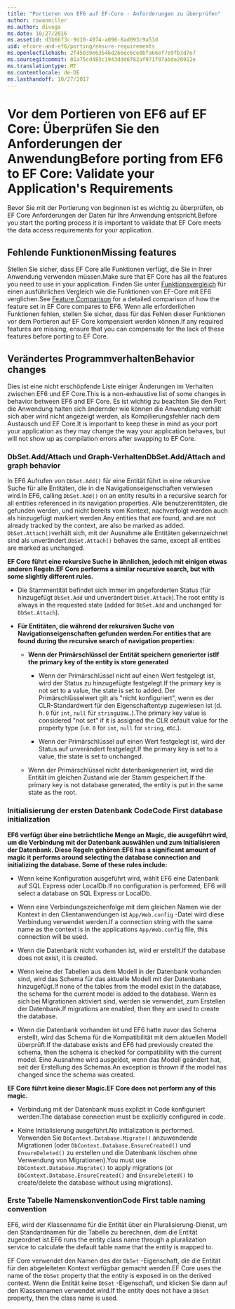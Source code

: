 ```yaml
---
title: "Portieren von EF6 auf EF-Core - Anforderungen zu überprüfen"
author: rowanmiller
ms.author: divega
ms.date: 10/27/2016
ms.assetid: d3b66f3c-9d10-4974-a090-8ad093c9a53d
uid: efcore-and-ef6/porting/ensure-requirements
ms.openlocfilehash: 2f45039e63546d266ec6ce0bfa66ef7e9fb3d7e7
ms.sourcegitcommit: 01a75cd483c1943ddd6f82af971f07abde20912e
ms.translationtype: MT
ms.contentlocale: de-DE
ms.lasthandoff: 10/27/2017
---
```

# <a name="before-porting-from-ef6-to-ef-core-validate-your-applications-requirements"></a><span data-ttu-id="82297-102">Vor dem Portieren von EF6 auf EF Core: Überprüfen Sie den Anforderungen der Anwendung</span><span class="sxs-lookup"><span data-stu-id="82297-102">Before porting from EF6 to EF Core: Validate your Application's Requirements</span></span>

<span data-ttu-id="82297-103">Bevor Sie mit der Portierung von beginnen ist es wichtig zu überprüfen, ob EF Core Anforderungen der Daten für Ihre Anwendung entspricht.</span><span class="sxs-lookup"><span data-stu-id="82297-103">Before you start the porting process it is important to validate that EF Core meets the data access requirements for your application.</span></span>

## <a name="missing-features"></a><span data-ttu-id="82297-104">Fehlende Funktionen</span><span class="sxs-lookup"><span data-stu-id="82297-104">Missing features</span></span>

<span data-ttu-id="82297-105">Stellen Sie sicher, dass EF Core alle Funktionen verfügt, die Sie in Ihrer Anwendung verwenden müssen.</span><span class="sxs-lookup"><span data-stu-id="82297-105">Make sure that EF Core has all the features you need to use in your application.</span></span> <span data-ttu-id="82297-106">Finden Sie unter [Funktionsvergleich](../features.md) für einen ausführlichen Vergleich wie die Funktionen von EF-Core mit EF6 verglichen.</span><span class="sxs-lookup"><span data-stu-id="82297-106">See [Feature Comparison](../features.md) for a detailed comparison of how the feature set in EF Core compares to EF6.</span></span> <span data-ttu-id="82297-107">Wenn alle erforderlichen Funktionen fehlen, stellen Sie sicher, dass für das Fehlen dieser Funktionen vor dem Portieren auf EF Core kompensiert werden können.</span><span class="sxs-lookup"><span data-stu-id="82297-107">If any required features are missing, ensure that you can compensate for the lack of these features before porting to EF Core.</span></span>

## <a name="behavior-changes"></a><span data-ttu-id="82297-108">Verändertes Programmverhalten</span><span class="sxs-lookup"><span data-stu-id="82297-108">Behavior changes</span></span>

<span data-ttu-id="82297-109">Dies ist eine nicht erschöpfende Liste einiger Änderungen im Verhalten zwischen EF6 und EF Core.</span><span class="sxs-lookup"><span data-stu-id="82297-109">This is a non-exhaustive list of some changes in behavior between EF6 and EF Core.</span></span> <span data-ttu-id="82297-110">Es ist wichtig zu beachten Sie den Port die Anwendung halten sich ändernder wie können die Anwendung verhält sich aber wird nicht angezeigt werden, als Kompilierungsfehler nach dem Austausch und EF Core.</span><span class="sxs-lookup"><span data-stu-id="82297-110">It is important to keep these in mind as your port your application as they may change the way your application behaves, but will not show up as compilation errors after swapping to EF Core.</span></span>

### <a name="dbsetaddattach-and-graph-behavior"></a><span data-ttu-id="82297-111">DbSet.Add/Attach und Graph-Verhalten</span><span class="sxs-lookup"><span data-stu-id="82297-111">DbSet.Add/Attach and graph behavior</span></span>

<span data-ttu-id="82297-112">In EF6 Aufrufen von `DbSet.Add()` für eine Entität führt in eine rekursive Suche für alle Entitäten, die in die Navigationseigenschaften verwiesen wird.</span><span class="sxs-lookup"><span data-stu-id="82297-112">In EF6, calling `DbSet.Add()` on an entity results in a recursive search for all entities referenced in its navigation properties.</span></span> <span data-ttu-id="82297-113">Alle benutzerentitäten, die gefunden werden, und nicht bereits vom Kontext, nachverfolgt werden auch als hinzugefügt markiert werden.</span><span class="sxs-lookup"><span data-stu-id="82297-113">Any entities that are found, and are not already tracked by the context, are also be marked as added.</span></span> <span data-ttu-id="82297-114">`DbSet.Attach()`verhält sich, mit der Ausnahme alle Entitäten gekennzeichnet sind als unverändert.</span><span class="sxs-lookup"><span data-stu-id="82297-114">`DbSet.Attach()` behaves the same, except all entities are marked as unchanged.</span></span>

<span data-ttu-id="82297-115">**EF Core führt eine rekursive Suche in ähnlichen, jedoch mit einigen etwas anderen Regeln.**</span><span class="sxs-lookup"><span data-stu-id="82297-115">**EF Core performs a similar recursive search, but with some slightly different rules.**</span></span>

*  <span data-ttu-id="82297-116">Die Stammentität befindet sich immer im angeforderten Status (für hinzugefügt `DbSet.Add` und unverändert `DbSet.Attach`).</span><span class="sxs-lookup"><span data-stu-id="82297-116">The root entity is always in the requested state (added for `DbSet.Add` and unchanged for `DbSet.Attach`).</span></span>

*  <span data-ttu-id="82297-117">**Für Entitäten, die während der rekursiven Suche von Navigationseigenschaften gefunden werden:**</span><span class="sxs-lookup"><span data-stu-id="82297-117">**For entities that are found during the recursive search of navigation properties:**</span></span>

    *  <span data-ttu-id="82297-118">**Wenn der Primärschlüssel der Entität speichern generierter ist**</span><span class="sxs-lookup"><span data-stu-id="82297-118">**If the primary key of the entity is store generated**</span></span>

        * <span data-ttu-id="82297-119">Wenn der Primärschlüssel nicht auf einen Wert festgelegt ist, wird der Status zu hinzugefügte festgelegt.</span><span class="sxs-lookup"><span data-stu-id="82297-119">If the primary key is not set to a value, the state is set to added.</span></span> <span data-ttu-id="82297-120">Der Primärschlüsselwert gilt als "nicht konfiguriert", wenn es der CLR-Standardwert für den Eigenschaftentyp zugewiesen ist (d. h. `0` für `int`, `null` für `string`usw..).</span><span class="sxs-lookup"><span data-stu-id="82297-120">The primary key value is considered "not set" if it is assigned the CLR default value for the property type (i.e. `0` for `int`, `null` for `string`, etc.).</span></span>

        * <span data-ttu-id="82297-121">Wenn der Primärschlüssel auf einen Wert festgelegt ist, wird der Status auf unverändert festgelegt.</span><span class="sxs-lookup"><span data-stu-id="82297-121">If the primary key is set to a value, the state is set to unchanged.</span></span>

    *  <span data-ttu-id="82297-122">Wenn der Primärschlüssel nicht datenbankgeneriert ist, wird die Entität im gleichen Zustand wie der Stamm gespeichert.</span><span class="sxs-lookup"><span data-stu-id="82297-122">If the primary key is not database generated, the entity is put in the same state as the root.</span></span>

### <a name="code-first-database-initialization"></a><span data-ttu-id="82297-123">Initialisierung der ersten Datenbank Code</span><span class="sxs-lookup"><span data-stu-id="82297-123">Code First database initialization</span></span>

<span data-ttu-id="82297-124">**EF6 verfügt über eine beträchtliche Menge an Magic, die ausgeführt wird, um die Verbindung mit der Datenbank auswählen und zum Initialisieren der Datenbank. Diese Regeln gehören:**</span><span class="sxs-lookup"><span data-stu-id="82297-124">**EF6 has a significant amount of magic it performs around selecting the database connection and initializing the database. Some of these rules include:**</span></span>

* <span data-ttu-id="82297-125">Wenn keine Konfiguration ausgeführt wird, wählt EF6 eine Datenbank auf SQL Express oder LocalDb.</span><span class="sxs-lookup"><span data-stu-id="82297-125">If no configuration is performed, EF6 will select a database on SQL Express or LocalDb.</span></span>

* <span data-ttu-id="82297-126">Wenn eine Verbindungszeichenfolge mit dem gleichen Namen wie der Kontext in den Clientanwendungen ist `App/Web.config` -Datei wird diese Verbindung verwendet werden.</span><span class="sxs-lookup"><span data-stu-id="82297-126">If a connection string with the same name as the context is in the applications `App/Web.config` file, this connection will be used.</span></span>

* <span data-ttu-id="82297-127">Wenn die Datenbank nicht vorhanden ist, wird er erstellt.</span><span class="sxs-lookup"><span data-stu-id="82297-127">If the database does not exist, it is created.</span></span>

* <span data-ttu-id="82297-128">Wenn keine der Tabellen aus dem Modell in der Datenbank vorhanden sind, wird das Schema für das aktuelle Modell mit der Datenbank hinzugefügt.</span><span class="sxs-lookup"><span data-stu-id="82297-128">If none of the tables from the model exist in the database, the schema for the current model is added to the database.</span></span> <span data-ttu-id="82297-129">Wenn es sich bei Migrationen aktiviert sind, werden sie verwendet, zum Erstellen der Datenbank.</span><span class="sxs-lookup"><span data-stu-id="82297-129">If migrations are enabled, then they are used to create the database.</span></span>

* <span data-ttu-id="82297-130">Wenn die Datenbank vorhanden ist und EF6 hatte zuvor das Schema erstellt, wird das Schema für die Kompatibilität mit dem aktuellen Modell überprüft.</span><span class="sxs-lookup"><span data-stu-id="82297-130">If the database exists and EF6 had previously created the schema, then the schema is checked for compatibility with the current model.</span></span> <span data-ttu-id="82297-131">Eine Ausnahme wird ausgelöst, wenn das Modell geändert hat, seit der Erstellung des Schemas.</span><span class="sxs-lookup"><span data-stu-id="82297-131">An exception is thrown if the model has changed since the schema was created.</span></span>

<span data-ttu-id="82297-132">**EF Core führt keine dieser Magic.**</span><span class="sxs-lookup"><span data-stu-id="82297-132">**EF Core does not perform any of this magic.**</span></span>

* <span data-ttu-id="82297-133">Verbindung mit der Datenbank muss explizit in Code konfiguriert werden.</span><span class="sxs-lookup"><span data-stu-id="82297-133">The database connection must be explicitly configured in code.</span></span>

* <span data-ttu-id="82297-134">Keine Initialisierung ausgeführt.</span><span class="sxs-lookup"><span data-stu-id="82297-134">No initialization is performed.</span></span> <span data-ttu-id="82297-135">Verwenden Sie `DbContext.Database.Migrate()` anzuwendende Migrationen (oder `DbContext.Database.EnsureCreated()` und `EnsureDeleted()` zu erstellen und die Datenbank löschen ohne Verwendung von Migrationen).</span><span class="sxs-lookup"><span data-stu-id="82297-135">You must use `DbContext.Database.Migrate()` to apply migrations (or `DbContext.Database.EnsureCreated()` and `EnsureDeleted()` to create/delete the database without using migrations).</span></span>

### <a name="code-first-table-naming-convention"></a><span data-ttu-id="82297-136">Erste Tabelle Namenskonvention</span><span class="sxs-lookup"><span data-stu-id="82297-136">Code First table naming convention</span></span>

<span data-ttu-id="82297-137">EF6, wird der Klassenname für die Entität über ein Pluralisierung-Dienst, um den Standardnamen für die Tabelle zu berechnen, dem die Entität zugeordnet ist.</span><span class="sxs-lookup"><span data-stu-id="82297-137">EF6 runs the entity class name through a pluralization service to calculate the default table name that the entity is mapped to.</span></span>

<span data-ttu-id="82297-138">EF Core verwendet den Namen des der `DbSet` -Eigenschaft, die die Entität für den abgeleiteten Kontext verfügbar gemacht werden.</span><span class="sxs-lookup"><span data-stu-id="82297-138">EF Core uses the name of the `DbSet` property that the entity is exposed in on the derived context.</span></span> <span data-ttu-id="82297-139">Wenn die Entität keine `DbSet` -Eigenschaft, und klicken Sie dann auf den Klassennamen verwendet wird.</span><span class="sxs-lookup"><span data-stu-id="82297-139">If the entity does not have a `DbSet` property, then the class name is used.</span></span>
